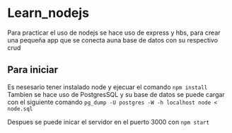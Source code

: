# Learn_nodejs
Para practicar el uso de nodejs se hace uso de express y hbs, para crear una pequeña app que se conecta auna base de datos con su respectivo crud

## Para iniciar
Es nesesario tener instalado node y ejecuar el comando
`npm install`
Tambien se hace uso de PostgresSQL y su base de datos se puede cargar con el siguiente comando
`pg_dump -U postgres -W -h localhost node < node.sql`

Despues se puede inicar el servidor en el puerto 3000 con 
`npm start`
